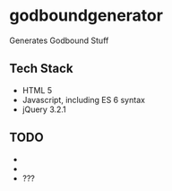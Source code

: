 # godboundgenerator
Generates Godbound Stuff

## Tech Stack
* HTML 5
* Javascript, including ES 6 syntax
* jQuery 3.2.1


## TODO
* 
* 
* ???